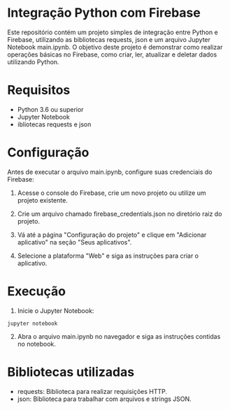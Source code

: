 # Integração Python com Firebase

Este repositório contém um projeto simples de integração entre Python e Firebase, utilizando as bibliotecas requests, json e um arquivo Jupyter Notebook main.ipynb. O objetivo deste projeto é demonstrar como realizar operações básicas no Firebase, como criar, ler, atualizar e deletar dados utilizando Python.

# Requisitos

- Python 3.6 ou superior
- Jupyter Notebook
- ibliotecas requests e json

# Configuração

Antes de executar o arquivo main.ipynb, configure suas credenciais do Firebase:

1. Acesse o console do Firebase, crie um novo projeto ou utilize um projeto existente.

2. Crie um arquivo chamado firebase_credentials.json no diretório raiz do projeto.

3. Vá até a página "Configuração do projeto" e clique em "Adicionar aplicativo" na seção "Seus aplicativos".

4. Selecione a plataforma "Web" e siga as instruções para criar o aplicativo.


# Execução

1. Inicie o Jupyter Notebook:

```
jupyter notebook
```

2. Abra o arquivo main.ipynb no navegador e siga as instruções contidas no notebook.

# Bibliotecas utilizadas

- requests: Biblioteca para realizar requisições HTTP.
- json: Biblioteca para trabalhar com arquivos e strings JSON.
